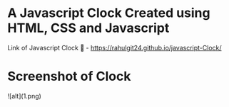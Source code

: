 <h1>A Javascript Clock Created using HTML, CSS and Javascript</h1>

Link of Javascript Clock 🔗 - https://rahulgit24.github.io/javascript-Clock/

<h1>Screenshot of Clock</h1>
![alt](1.png)
